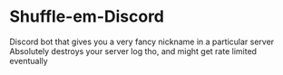 # Shuffle-em-Discord
Discord bot that gives you a very fancy nickname in a particular server
Absolutely destroys your server log tho, and might get rate limited eventually
